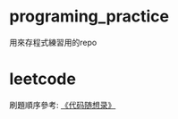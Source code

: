# programing_practice
用來存程式練習用的repo



# leetcode

刷題順序參考: [《代码随想录》](https://github.com/youngyangyang04/leetcode-master?tab=readme-ov-file)


